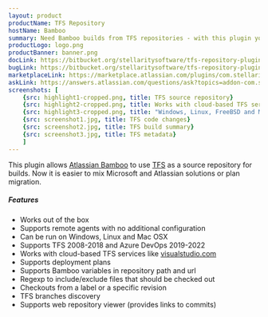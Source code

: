 ```yaml
---
layout: product
productName: TFS Repository
hostName: Bamboo
summary: Need Bamboo builds from TFS repositories - with this plugin you can do it
productLogo: logo.png
productBanner: banner.png
docLink: https://bitbucket.org/stellaritysoftware/tfs-repository-plugin/wiki/Home
bugLink: https://bitbucket.org/stellaritysoftware/tfs-repository-plugin/issues/new
marketplaceLink: https://marketplace.atlassian.com/plugins/com.stellarity.bamboo.tfs-repository-plugin/overview
askLink: https://answers.atlassian.com/questions/ask?topics=addon-com.stellarity.bamboo.tfs-repository-plu
screenshots: [
    {src: highlight1-cropped.png, title: TFS source repository}
    {src: highlight2-cropped.png, title: Works with cloud-based TFS services}
    {src: highlight3-cropped.png, title: "Windows, Linux, FreeBSD and Mac OSX are supported"}
    {src: screenshot1.jpg, title: TFS code changes}
    {src: screenshot2.jpg, title: TFS build summary}
    {src: screenshot3.jpg, title: TFS metadata}
    ]
---
```


This plugin allows [Atlassian Bamboo](http://www.atlassian.com/software/bamboo) to use [TFS](http://en.wikipedia.org/wiki/Team_Foundation_Server) as a source repository for builds. Now it is easier to mix Microsoft and Atlassian solutions or plan migration.

##### Features
* Works out of the box
* Supports remote agents with no additional configuration
* Can be run on Windows, Linux and Mac OSX
* Supports TFS 2008-2018 and Azure DevOps 2019-2022
* Works with cloud-based TFS services like [visualstudio.com](http://visualstudio.com)
* Supports deployment plans
* Supports Bamboo variables in repository path and url
* Regexp to include/exclude files that should be checked out
* Checkouts from a label or a specific revision
* TFS branches discovery
* Supports web repository viewer (provides links to commits)
